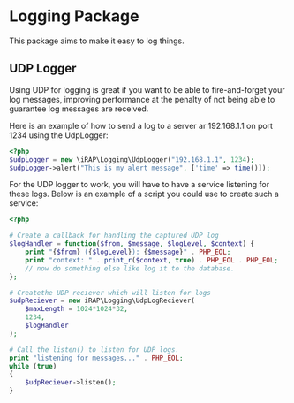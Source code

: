 Logging Package
===============
This package aims to make it easy to log things.


## UDP Logger

Using UDP for logging is great if you want to be able to fire-and-forget  your log messages,
improving performance at the penalty of not being able to guarantee log messages are received.

Here is an example of how to send a log to a server ar 192.168.1.1 on port 1234 using the UdpLogger:

```php
<?php
$udpLogger = new \iRAP\Logging\UdpLogger("192.168.1.1", 1234);
$udpLogger->alert("This is my alert message", ['time' => time()]);
```

For the UDP logger to work, you will have to have a service listening for these logs.
Below is an example of a script you could use to create such a service:

```php
<?php

# Create a callback for handling the captured UDP log
$logHandler = function($from, $message, $logLevel, $context) {
    print "{$from} ({$logLevel}): {$message}" . PHP_EOL;
    print "context: " . print_r($context, true) . PHP_EOL . PHP_EOL;
    // now do something else like log it to the database.
};

# Createthe UDP reciever which will listen for logs
$udpReciever = new iRAP\Logging\UdpLogReciever(
    $maxLength = 1024*1024*32,
    1234,
    $logHandler
);

# Call the listen() to listen for UDP logs.
print "listening for messages..." . PHP_EOL;
while (true)
{
    $udpReciever->listen();
}
```
